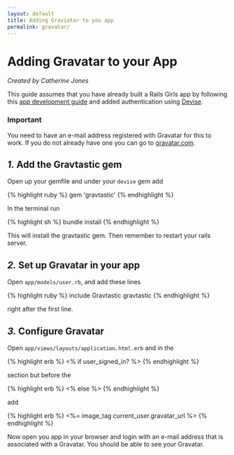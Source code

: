 ```yaml
---
layout: default
title: Adding Graviatar to you app
permalink: gravatar/
---
```


# Adding Gravatar to your App

*Created by Catherine Jones*

This guide assumes that you have already built a Rails Girls app by following this [app development guide](http://guides.railsgirls.com/app/) and added authentication using [Devise](http://guides.railsgirls.com/devise/).

### Important

You need to have an e-mail address registered with Gravatar for this to work. If you do not already have one you can go to [gravatar.com](http://en.gravatar.com/).

## *1.* Add the Gravtastic gem

Open up your gemfile and under your `devise` gem add

{% highlight ruby %}
gem 'gravtastic'
{% endhighlight %}

In the terminal run

{% highlight sh %}
bundle install
{% endhighlight %}

This will install the gravtastic gem. Then remember to restart your rails server.

## *2.* Set up Gravatar in your app

Open `app/models/user.rb`, and add these lines

{% highlight ruby %}
include Gravtastic
gravtastic
{% endhighlight %}

right after the first line.

## *3.* Configure Gravatar

Open `app/views/layouts/application.html.erb` and in the

{% highlight erb %}
<% if user_signed_in? %>
{% endhighlight %}

section but before the

{% highlight erb %}
<% else %>
{% endhighlight %}

add

{% highlight erb %}
<%= image_tag current_user.gravatar_url %>
{% endhighlight %}

Now open you app in your browser and login with an e-mail address that is associated with a Gravatar. You should be able to see your Gravatar.
